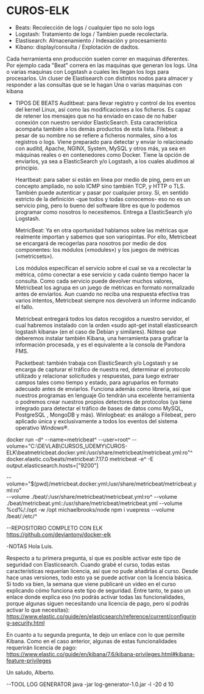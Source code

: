# CUROS-ELK

- Beats: Recolección de logs / cualquier tipo no solo logs
- Logstash: Tratamiento de logs / Tambien puede recolectarla.
- Elastisearch: Almacenamiento / Indexación  y procesamiento
- Kibano: display/consulta / Explotación de dadtos.

Cada herramienta enn producción suelen correr en maquinas diferentes.
Por ejemplo cada "Beat" correra en las maquinas que generan los logs.
Una o varias maquinas con Logstash a cuales les llegan los logs para procesarlos.
Un cluser de Elastisearch con distintos nodos para almacer y responder  a las consultas que se le hagan
Una o varias maquinas con kibana 

  - TIPOS DE BEATS
    Auditbeat: para llevar registro y control de los eventos del kernel Linux, así como las modificaciones a los ficheros. Es capaz de retener los mensajes que no ha enviado en caso de no haber conexión con nuestro servidor ElasticSearch. Esta característica acompaña también a los demás productos de esta lista.
    Filebeat: a pesar de su nombre no se refiere a ficheros normales, sino a los registros o logs. Viene preparado para detectar y enviar lo relacionado con auditd, Apache, NGINX, System, MySQL y otros más, ya sea en máquinas reales o en contenedores como Docker. Tiene la opción de enviarlos, ya sea a ElasticSearch y/o Logstash, a los cuales aludimos al principio.

    Heartbeat: para saber si están en línea por medio de ping, pero en un concepto ampliado, no solo ICMP sino también TCP, y HTTP o TLS. También puede autenticar y pasar por cualquier proxy. Sí, en sentido estricto de la definición -que todos y todas conocemos- eso no es un servicio ping, pero lo bueno del software libre es que lo podemos programar como nosotros lo necesitemos. Entrega a ElasticSearch y/o Logstash.

    MetricBeat: Ya en otra oportunidad hablamos sobre las métricas que realmente importan y sabemos que son variopintas. Por ello, Metricbeat se encargará de recogerlas para nosotros por medio de dos componentes: los módulos («modules») y los juegos de métricas («metricsets»).

    Los módulos especifican el servicio sobre el cual se va a recolectar la métrica, cómo conectar a ese servicio y cada cuánto tiempo hacer la consulta. Como cada servicio puede devolver muchos valores, Metricbeat los agrupa en un juego de métricas en formato normalizado antes de enviarlos. Aun cuando no reciba una respuesta efectiva tras varios intentos, Metricbeat siempre nos devolverá un informe indicando el fallo.

    Metricbeat entregará todos los datos recogidos a nuestro servidor, el cual habremos instalado con la orden «sudo apt-get install elasticsearch logstash kibana» (en el caso de Debian y similares). Nótese que deberemos instalar también Kibana, una herramienta para graficar la información procesada, y es el equivalente a la consola de Pandora FMS.

    Packetbeat: también trabaja con ElasticSearch y/o Logstash y se encarga de capturar el tráfico de nuestra red, determinar el protocolo utilizado y relacionar solicitudes y respuestas, para luego extraer campos tales como tiempo y estado, para agruparlos en formato adecuado antes de enviarlos. Funciona además como librería, así que nuestros programas en lenguaje Go tendrán una excelente herramienta o podremos crear nuestros propios detectores de protocolos (ya tiene integrado para detectar el tráfico de bases de datos como MySQL, PostgreSQL , MongoDB y más).
    Winlogbeat: es análogo a Filebeat, pero aplicado única y exclusivamente a todos los eventos del sistema operativo Windows®.


docker run -d^
  --name=metricbeat^
  --user=root^
  --volume="C:\DEVLAB\CURSOS_UDEMY\CUROS-ELK\beatmetricbeat.docker.yml:/usr/share/metricbeat/metricbeat.yml:ro"^
  docker.elastic.co/beats/metricbeat:7.17.0 metricbeat -e^
  -E output.elasticsearch.hosts=["9200"]


  --volume="$(pwd)/metricbeat.docker.yml:/usr/share/metricbeat/metricbeat.yml:ro" \
  --volume ./beat/:/usr/share/metricbeat/metricbeat.yml:ro^
  --volume ./beat/metricbeat.yml::/usr/share/metricbeat/metricbeat.yml
  --volume %cd%/:/opt -w /opt michaelbrooks/node npm i vuepress
  --volume /beat/:/etc/^



  --REPOSITORIO COMPLETO CON ELK
  https://github.com/deviantony/docker-elk





  -NOTAS
  Hola Luis.

Respecto a tu primera pregunta, sí que es posible activar este tipo de seguridad con Elasticsearch. Cuando grabé el curso, todas estas características requerían licencia, así que no pude añadirlas al curso. Desde hace unas versiones, todo esto ya se puede activar con la licencia básica. Si todo va bien, la semana que viene publicaré un video en el curso explicando cómo funciona este tipo de seguridad. Entre tanto, te paso un enlace donde explica eso (no podrás activar todas las funcionalidades, porque algunas siguen necesitando una licencia de pago, pero sí podrás activar lo que necesitas): https://www.elastic.co/guide/en/elasticsearch/reference/current/configuring-security.html

En cuanto a tu segunda pregunta, te dejo un enlace con lo que permite Kibana. Como en el caso anterior, algunas de estas funcionalidades requerirán licencia de pago: https://www.elastic.co/guide/en/kibana/7.6/kibana-privileges.html#kibana-feature-privileges

Un saludo, Alberto.


--TOOL LOG GENERATOR
java -jar log-generator-1.0.jar -l -20 d 10